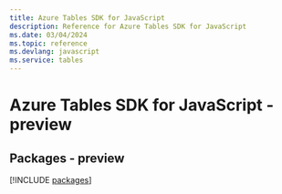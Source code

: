 ```yaml
---
title: Azure Tables SDK for JavaScript
description: Reference for Azure Tables SDK for JavaScript
ms.date: 03/04/2024
ms.topic: reference
ms.devlang: javascript
ms.service: tables
---
```

# Azure Tables SDK for JavaScript - preview
## Packages - preview
[!INCLUDE [packages](tables-index.md)]